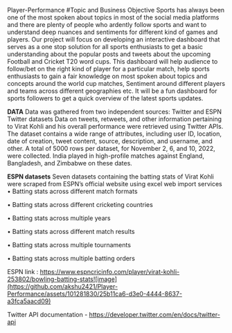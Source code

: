 Player-Performance
#Topic and Business Objective 
Sports has always been one of the most spoken about topics in most of the social media platforms and there are plenty of people who ardently follow sports and want to understand deep nuances and sentiments for different kind of games and players. Our project will focus on developing an interactive dashboard that serves as a one stop solution for all sports enthusiasts to get a basic understanding about the popular posts and tweets about the upcoming Football and Cricket T20 word cups. This dashboard will help audience to follow/bet on the right kind of player for a particular match, help sports enthusiasts to gain a fair knowledge on most spoken about topics and concepts around the world cup matches, Sentiment around different players and teams across different geographies etc. It will be a fun dashboard for sports followers to get a quick overview of the latest sports updates.

**DATA**
Data was gathered from two independent sources: Twitter and ESPN 
Twitter datasets
Data on tweets, retweets, and other information pertaining to Virat Kohli and his overall performance were retrieved using Twitter APIs. The dataset contains a wide range of attributes, including user ID, location, date of creation, tweet content, source, description, and username, and other. A total of 5000 rows per dataset, for November 2, 6, and 10, 2022, were collected. India played in high-profile matches against England, Bangladesh, and Zimbabwe on these dates.

**ESPN datasets**
Seven datasets containing the batting stats of Virat Kohli were scraped from ESPN’s official website using excel web import services 
•	Batting stats across different match formats

•	Batting stats across different cricketing countries

•	Batting stats across multiple years

•	Batting stats across different match results

•	Batting stats across multiple tournaments

•	Batting stats across multiple batting orders

ESPN link : https://www.espncricinfo.com/player/virat-kohli-253802/bowling-batting-stats![image](https://github.com/akshu2421/Player-Performance/assets/101281830/25b11ca6-d3e0-4444-8637-a3fca5aacd09)

Twitter API documentation - https://developer.twitter.com/en/docs/twitter-api

